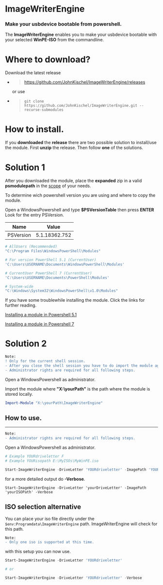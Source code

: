 ﻿# ImageWriterEngine
### Make your usbdevice bootable from powershell.

The **ImageWriterEngine** enables you to make your usbdevice bootable with your selected **WinPE-ISO** from the commandline.

# Where to download?

Download the latest release
- > https://github.com/JohnKischel/ImageWriterEngine/releases

    or use 

- > ```git clone https://github.com/JohnKischel/ImageWriterEngine.git --recurse-submodules```

# How to install.

If you **downloaded** the **release** there are two possible solution to install/use the module. First **unzip** the release. Then follow **one** of the solutions.

Solution 1
=====
After you downloaded the module, place the **expanded** zip in a valid **psmodulepath** in the [scope](https://docs.microsoft.com/en-us/powershell/module/microsoft.powershell.core/about/about_modules?view=powershell-7#module-and-dsc-resource-locations-and-psmodulepath) of your needs.

To determine wich powershell version you are using and where to copy the module.

Open a WindowsPowershell and type **$PSVersionTable** then press **ENTER**
Look for the entry PSVersion.

|Name|Value|
|---------|-------------|
|PSVersion|5.1.18362.752|

```Powershell
# AllUsers (Recommended)
"C:\Program Files\WindowsPowerShell\Modules"

# For version PowerShell 5.1 (CurrentUser)
'C:\Users\USERNAME\Documents\WindowsPowerShell\Modules'

# CurrentUser PowerShell 7 (CurrentUser)
'C:\Users\USERNAME\Documents\PowerShell\Modules'

# System-wide
"C:\Windows\System32\WindowsPowerShell\v1.0\Modules"
```

If you have some troublewhile installing the module. Click the links for further reading.

[Installing a module in Powershell 5.1](https://docs.microsoft.com/de-de/powershell/scripting/developer/module/installing-a-powershell-module?view=powershell-5.1>)

[Installing a module in Powershell 7](https://docs.microsoft.com/de-de/powershell/scripting/developer/module/installing-a-powershell-module?view=powershell-7)

Solution 2
=====
```diff
Note:
! Only for the current shell session.
- After you close the shell session you have to do import the module again
- Administrator rights are required for all following steps.
```
Open a WindowsPowershell as administrator.

Import the module where **"X:\yourPath\"** is the path where the module is stored locally.
```Powershell
Import-Module "X:\yourPath\ImageWriterEngine"
```

## How to use.
---
```diff
Note:
- Administrator rights are required for all following steps.
```
Open a WindowsPowershell as administrator.
```Powershell
# Example YOURdriveletter F
# Example YOURisopath E:\MyISOs\MyWinPE.iso

Start-ImageWriterEngine -DriveLetter 'YOURdriveletter' -ImagePath 'YOURisopath'
```

for a more detailed output do **-Verbose**.
```
Start-ImageWriterEngine -DriveLetter 'yourDriveLetter' -ImagePath 'yourISOPath' -Verbose
```
## ISO selection alternative
You can place your iso file directly under the `$env:Programdata\ImageWriterEngine` path.
ImageWriterEngine will check for this path.
```diff
Note:
- Only one iso is supported at this time.
```
with this setup you can now use.
```Powershell
Start-ImageWriterEngine -DriveLetter 'YOURdriveletter'

# or 

Start-ImageWriterEngine -DriveLetter 'YOURdriveletter' -Verbose
```
